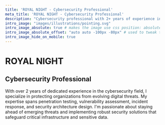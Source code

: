 ```yaml
---
title: 'ROYAL NIGHT - Cybersecurity Professional'
meta_title: 'ROYAL NIGHT - Cybersecurity Professional'
description: "Cybersecurity professional with 2+ years of experience in penetration testing, incident response, and security analysis."
intro_image: "images/illustrations/pointing.svg"
intro_image_absolute: true # makes the image use css position: absolute; so it looks "offset". It's a visual effect that might not always look good depending on the image you use.
intro_image_absolute_offset: "auto auto -100px -80px" # used to tweak the positioning of the absolute image if enabled above
intro_image_hide_on_mobile: true
---
```


# ROYAL NIGHT
## Cybersecurity Professional

With over 2 years of dedicated experience in the cybersecurity field, I specialize in protecting organizations from evolving digital threats. My expertise spans penetration testing, vulnerability assessment, incident response, and security architecture design. I'm passionate about staying ahead of emerging threats and implementing robust security solutions that safeguard critical infrastructure and sensitive data.
